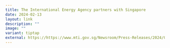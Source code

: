 ```yaml
---
title: The International Energy Agency partners with Singapore
date: 2024-02-13
layout: link
description: ""
image: ""
variant: tiptap
external: https://https://www.mti.gov.sg/Newsroom/Press-Releases/2024/02/The-International-Energy-Agency-partners-with-Singapore-for-its-first-office-outside-of-its-Paris
---
```

